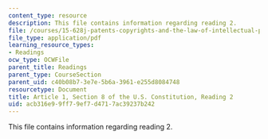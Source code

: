```yaml
---
content_type: resource
description: This file contains information regarding reading 2.
file: /courses/15-628j-patents-copyrights-and-the-law-of-intellectual-property-spring-2013/acb316e99ff79ef7d4717ac39237b242_MIT15_628JS13_read02.pdf
file_type: application/pdf
learning_resource_types:
- Readings
ocw_type: OCWFile
parent_title: Readings
parent_type: CourseSection
parent_uid: c40b08b7-3e7e-5b6a-3961-e255d8084748
resourcetype: Document
title: Article 1, Section 8 of the U.S. Constitution, Reading 2
uid: acb316e9-9ff7-9ef7-d471-7ac39237b242
---
```

This file contains information regarding reading 2.

